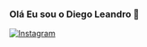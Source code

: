 ### Olá Eu sou o Diego Leandro 👋

[![Instagram](https://img.shields.io/badge/Instagram-E4405F?style=for-the-badge&logo=instagram&logoColor=white)](https://www.instagram.com/_diego.abreu_)
